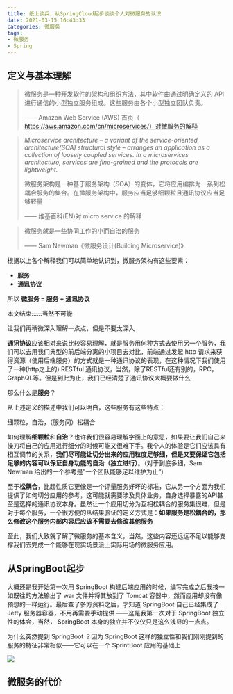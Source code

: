 ```yaml
---
title: 纸上谈兵，从SpringCloud起步谈谈个人对微服务的认识
date: 2021-03-15 16:43:33
categories: 微服务
tags:
- 微服务
- Spring
---
```


## 定义与基本理解

> 微服务是一种开发软件的架构和组织方法，其中软件由通过明确定义的 API 进行通信的小型独立服务组成。这些服务由各个小型独立团队负责。
>
> —— Amazon Web Service (AWS) 首页（ https://aws.amazon.com/cn/microservices/）对微服务的解释

>*Microservice architecture – a variant of the service-oriented architecture(SOA) structural style – arranges an application as a collection of loosely coupled services. In a microservices architecture, services are fine-grained and the protocols are lightweight.*
>
>微服务架构是一种基于服务架构（SOA）的变体，它将应用编排为一系列松耦合服务的集合。在微服务架构中，服务应当足够细颗粒且通讯协议应当足够轻量
>
>—— 维基百科(EN)对 micro service 的解释

> 微服务就是一些协同工作的小而自治的服务
>
> —— Sam Newman《微服务设计(Building Microservice)》

根据以上各个解释我们可以简单地认识到，微服务架构有这些要素：

- **服务**
- **通讯协议**

所以 **微服务 = 服务 + 通讯协议**

~~本文结束……当然不可能~~

让我们再稍微深入理解一点点，但是不要太深入 	

**通讯协议**应该相对来说比较容易理解，就是服务用何种方式去使用另一个服务，我们可以去用我们典型的前后端分离的小项目去对比，前端通过发起 http 请求来获得资源（使用后端服务）的方式就是一种通讯协议的表现，在这种情况下我们使用了一种(http之上的) RESTful 通讯协议，当然，除了RESTful还有别的，RPC，GraphQL等。但是到此为止，我们已经清楚了通讯协议大概要做什么

那么什么是**服务**？

从上述定义的描述中我们可以明白，这些服务有这些特点：

细颗粒，自治，（服务间）松耦合

如何理解**细颗粒**和**自治**？也许我们很容易理解字面上的意思，如果要让我们自己来操刀将自己的应用进行细分的时候可能又很难下手。我个人的体验是它们应该具有相互调节的关系，**我们尽可能让切分出来的应用粒度足够细，但是又要保证它包括足够的内容可以保证自身功能的自治（独立进行）**。（对于到底多细，Sam Newman 给出的一个参考是”一个团队能够足以维护为止“）

至于**松耦合**，比起性质它更像是一个评量服务好坏的标准，它从另一个方面为我们提供了如何切分应用的参考，这可能就需要涉及具体业务，自身选择暴露的API甚至是选择的通讯协议本身。虽然让一个应用切分为互相松耦合的服务集很难，但是对于每个服务，一个很方便的从结果验证的定义方式是：**如果服务是松耦合的，那么修改这个服务内部内容后应该不需要去修改其他服务**

至此，我们大致就了解了微服务的基本含义，当然，这些内容还远远不足以能够支撑我们去完成一个能够在现实场景派上实际用场的微服务应用。

## 从SpringBoot起步

大概还是我开始第一次用 SpringBoot 构建后端应用的时候，编写完成之后我按一如既往的方法输出了 war 文件并将其放到了 Tomcat 容器中，然而应用却没有像预想的一样运行。最后查了多方资料之后，才知道 SpringBoot 自己已经集成了 Jetty 服务器容器，不用再需要手动提供 ——这是我第一次对于 SpringBoot 独立性的体会，当然， SpringBoot 本身的独立并不仅仅只是这么浅显的一点点。

为什么突然提到 SpringBoot ？因为 SpringBoot 这样的独立性和我们刚刚提到的服务的特征非常相似——它可以在一个 SprintBoot 应用的基础上

![](https://cdn.jsdelivr.net/gh/syameimarukibou/imagebox/img/image-20210329152803297.png)

## 微服务的代价

